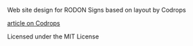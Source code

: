 Web site design for RODON Signs based on layout by Codrops

[article on Codrops](http://tympanus.net/codrops/?p=14783)


Licensed under the MIT License
